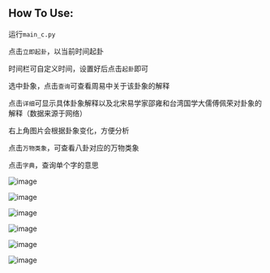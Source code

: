 
## How To Use:
运行`main_c.py`

点击`立即起卦`，以当前时间起卦

时间栏可自定义时间，设置好后点击`起卦`即可

选中卦象，点击`查询`可查看周易中关于该卦象的解释

点击`详细`可显示具体卦象解释以及北宋易学家邵雍和台湾国学大儒傅佩荣对卦象的解释（数据来源于网络）

右上角图片会根据卦象变化，方便分析


点击`万物类象`，可查看八卦对应的万物类象

点击`字典`，查询单个字的意思

![image](https://github.com/mhynbnb/meihua/assets/66502853/3d04bf0e-4a87-4856-8737-b1df8f89d249)

![image](https://github.com/mhynbnb/meihua/assets/66502853/8e4e08f1-9066-4730-8fbe-fb484b7b613b)

![image](https://github.com/mhynbnb/meihua/assets/66502853/1bd5f45e-2a3b-4872-a797-532fe8018ba3)

![image](https://github.com/mhynbnb/meihua/assets/66502853/1f16f50f-a714-4126-bdd1-d8d0798bf1c4)

![image](https://github.com/mhynbnb/meihua/assets/66502853/e2bf335f-bdbc-4b01-acfe-c0b5dbf20632)

![image](https://github.com/mhynbnb/meihua/assets/66502853/8311aff3-b791-4e01-97e0-eeaaa4f486a5)

